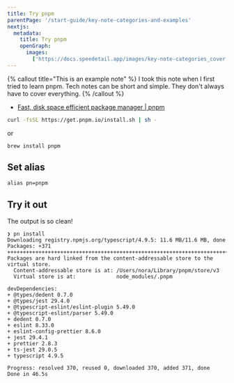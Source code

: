 ```yaml
---
title: Try pnpm
parentPage: '/start-guide/key-note-categories-and-examples'
nextjs:
  metadata:
    title: Try pnpm
    openGraph:
      images:
        ['https://docs.speedetail.app/images/key-note-categories_cover.png']
---
```


{% callout title="This is an example note" %}
I took this note when I first tried to learn pnpm.
Tech notes can be short and simple. They don't always have to cover everything.
{% /callout %}

- [Fast, disk space efficient package manager | pnpm](https://pnpm.io/)

```sh
curl -fsSL https://get.pnpm.io/install.sh | sh -
```

or

```
brew install pnpm
```

## Set alias

```
alias pn=pnpm
```

## Try it out

The output is so clean!

```
❯ pn install
Downloading registry.npmjs.org/typescript/4.9.5: 11.6 MB/11.6 MB, done
Packages: +371
++++++++++++++++++++++++++++++++++++++++++++++++++++++++++++++++++++++++++++++++++++
Packages are hard linked from the content-addressable store to the virtual store.
  Content-addressable store is at: /Users/nora/Library/pnpm/store/v3
  Virtual store is at:             node_modules/.pnpm

devDependencies:
+ @types/dedent 0.7.0
+ @types/jest 29.4.0
+ @typescript-eslint/eslint-plugin 5.49.0
+ @typescript-eslint/parser 5.49.0
+ dedent 0.7.0
+ eslint 8.33.0
+ eslint-config-prettier 8.6.0
+ jest 29.4.1
+ prettier 2.8.3
+ ts-jest 29.0.5
+ typescript 4.9.5

Progress: resolved 370, reused 0, downloaded 370, added 371, done
Done in 46.5s
```
